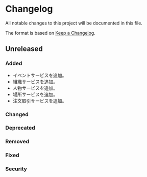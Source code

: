 # Changelog

All notable changes to this project will be documented in this file.

The format is based on [Keep a Changelog](http://keepachangelog.com/).

## Unreleased

### Added

- イベントサービスを追加。
- 組織サービスを追加。
- 人物サービスを追加。
- 場所サービスを追加。
- 注文取引サービスを追加。

### Changed

### Deprecated

### Removed

### Fixed

### Security
